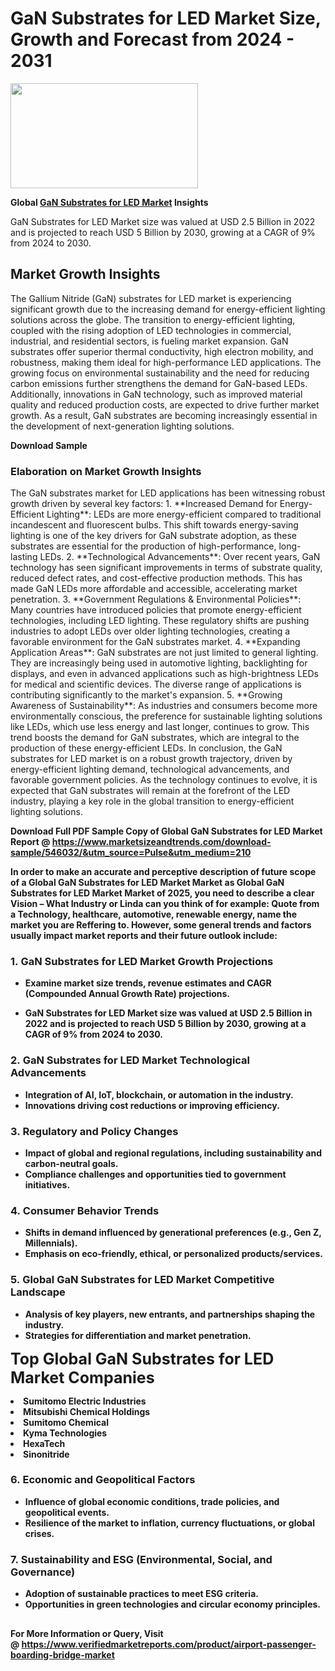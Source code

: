 <H1>GaN Substrates for LED Market Size, Growth and Forecast from 2024 - 2031</H1><img class="aligncenter size-medium wp-image-584254" src="https://thirdeyenews.in/wp-content/uploads/2024/09/Global-Market-Research-300x168.jpeg" alt="" width="300" height="168" /><p><strong>Global&nbsp;<a href="https://www.marketsizeandtrends.com/download-sample/546032/&amp;utm_source=Pulse&amp;utm_medium=210">GaN Substrates for LED Market</a> Insights</strong></p><p>GaN Substrates for LED Market size was valued at USD 2.5 Billion in 2022 and is projected to reach USD 5 Billion by 2030, growing at a CAGR of 9% from 2024 to 2030.</p><p><h2>Market Growth Insights</h2> The Gallium Nitride (GaN) substrates for LED market is experiencing significant growth due to the increasing demand for energy-efficient lighting solutions across the globe. The transition to energy-efficient lighting, coupled with the rising adoption of LED technologies in commercial, industrial, and residential sectors, is fueling market expansion. GaN substrates offer superior thermal conductivity, high electron mobility, and robustness, making them ideal for high-performance LED applications. The growing focus on environmental sustainability and the need for reducing carbon emissions further strengthens the demand for GaN-based LEDs. Additionally, innovations in GaN technology, such as improved material quality and reduced production costs, are expected to drive further market growth. As a result, GaN substrates are becoming increasingly essential in the development of next-generation lighting solutions. <p><strong>Download Sample</strong></p> <h3>Elaboration on Market Growth Insights</h3> The GaN substrates market for LED applications has been witnessing robust growth driven by several key factors: 1. **Increased Demand for Energy-Efficient Lighting**: LEDs are more energy-efficient compared to traditional incandescent and fluorescent bulbs. This shift towards energy-saving lighting is one of the key drivers for GaN substrate adoption, as these substrates are essential for the production of high-performance, long-lasting LEDs. 2. **Technological Advancements**: Over recent years, GaN technology has seen significant improvements in terms of substrate quality, reduced defect rates, and cost-effective production methods. This has made GaN LEDs more affordable and accessible, accelerating market penetration. 3. **Government Regulations & Environmental Policies**: Many countries have introduced policies that promote energy-efficient technologies, including LED lighting. These regulatory shifts are pushing industries to adopt LEDs over older lighting technologies, creating a favorable environment for the GaN substrates market. 4. **Expanding Application Areas**: GaN substrates are not just limited to general lighting. They are increasingly being used in automotive lighting, backlighting for displays, and even in advanced applications such as high-brightness LEDs for medical and scientific devices. The diverse range of applications is contributing significantly to the market's expansion. 5. **Growing Awareness of Sustainability**: As industries and consumers become more environmentally conscious, the preference for sustainable lighting solutions like LEDs, which use less energy and last longer, continues to grow. This trend boosts the demand for GaN substrates, which are integral to the production of these energy-efficient LEDs. In conclusion, the GaN substrates for LED market is on a robust growth trajectory, driven by energy-efficient lighting demand, technological advancements, and favorable government policies. As the technology continues to evolve, it is expected that GaN substrates will remain at the forefront of the LED industry, playing a key role in the global transition to energy-efficient lighting solutions. <p><strong></p><p><span class=""><strong>Download Full PDF Sample Copy of Global GaN Substrates for LED Market Report</strong> @ <a href="https://www.marketsizeandtrends.com/download-sample/546032/&amp;utm_source=Pulse&amp;utm_medium=210" target="_blank">https://www.marketsizeandtrends.com/download-sample/546032/&amp;utm_source=Pulse&amp;utm_medium=210</a></span></p><p>In order to make an accurate and perceptive description of future scope of a Global&nbsp;GaN Substrates for LED Market Market as Global&nbsp;GaN Substrates for LED Market Market of 2025, you need to describe a clear Vision &ndash; What Industry or Linda can you think of for example: Quote from a Technology, healthcare, automotive, renewable energy, name the market you are Reffering to. However, some general trends and factors usually impact market reports and their future outlook include:</p><h3>1.&nbsp;<strong>GaN Substrates for LED Market Growth Projections</strong></h3><ul><li>Examine market size trends, revenue estimates and CAGR (Compounded Annual Growth Rate) projections.</li><li><p>GaN Substrates for LED Market size was valued at USD 2.5 Billion in 2022 and is projected to reach USD 5 Billion by 2030, growing at a CAGR of 9% from 2024 to 2030.</p></li></ul><h3>2.&nbsp;<strong>GaN Substrates for LED Market Technological Advancements</strong></h3><ul><li>Integration of AI, IoT, blockchain, or automation in the industry.</li><li>Innovations driving cost reductions or improving efficiency.</li></ul><h3>3.&nbsp;<strong>Regulatory and Policy Changes</strong></h3><ul><li>Impact of global and regional regulations, including sustainability and carbon-neutral goals.</li><li>Compliance challenges and opportunities tied to government initiatives.</li></ul><h3>4.&nbsp;<strong>Consumer Behavior Trends</strong></h3><ul><li>Shifts in demand influenced by generational preferences (e.g., Gen Z, Millennials).</li><li>Emphasis on eco-friendly, ethical, or personalized products/services.</li></ul><h3>5.&nbsp;<strong>Global GaN Substrates for LED Market Competitive Landscape</strong></h3><ul><li>Analysis of key players, new entrants, and partnerships shaping the industry.</li><li>Strategies for differentiation and market penetration.</li></ul><p data-pm-slice="1 1 []"><span style="color: inherit; font-family: inherit; font-size: 25px;">Top Global GaN Substrates for LED Market Companies</span></p><div class="" data-test-id=""><p><li>Sumitomo Electric Industries</li><li> Mitsubishi Chemical Holdings</li><li> Sumitomo Chemical</li><li> Kyma Technologies</li><li> HexaTech</li><li> Sinonitride</li></p></div><h3>6.&nbsp;<strong>Economic and Geopolitical Factors</strong></h3><ul><li>Influence of global economic conditions, trade policies, and geopolitical events.</li><li>Resilience of the market to inflation, currency fluctuations, or global crises.</li></ul><h3>7.&nbsp;<strong>Sustainability and ESG (Environmental, Social, and Governance)</strong></h3><ul><li>Adoption of sustainable practices to meet ESG criteria.</li><li>Opportunities in green technologies and circular economy principles.</li></ul><h2><strong style="font-size: 14px;">For More Information or Query, Visit @&nbsp;</strong><a style="background-color: #ffffff; font-size: 14px;" href="https://www.marketsizeandtrends.com/report/gan-substrates-for-led-market/" target="_blank">https://www.verifiedmarketreports.com/product/airport-passenger-boarding-bridge-market</a></h2>
